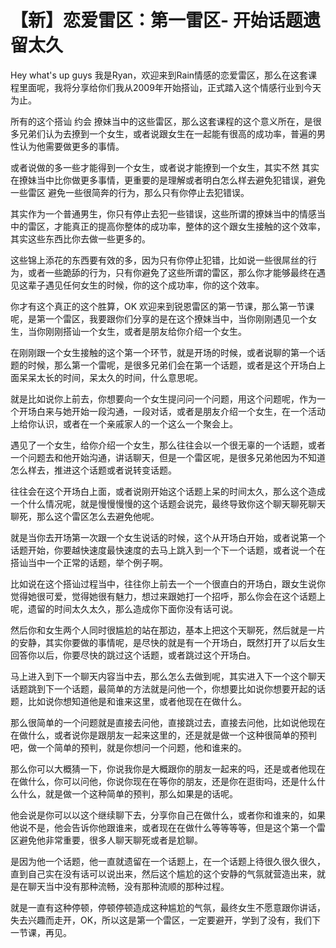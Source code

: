 # 【新】恋爱雷区：第一雷区- 开始话题遗留太久

Hey what's up guys 我是Ryan，欢迎来到Rain情感的恋爱雷区，那么在这套课程里面呢，我将分享给你们我从2009年开始搭讪，正式踏入这个情感行业到今天为止。

所有的这个搭讪 约会 撩妹当中的这些雷区，那么这套课程的这个意义所在，是很多兄弟们认为去撩到一个女生，或者说跟女生在一起能有很高的成功率，普遍的男性认为他需要做更多的事情。

或者说做的多一些才能得到一个女生，或者说才能撩到一个女生，其实不然 其实在撩妹当中比你做更多事情，更重要的是理解或者明白怎么样去避免犯错误，避免一些雷区 避免一些很简奔的行为，那么只有你停止去犯错误。

其实作为一个普通男生，你只有停止去犯一些错误，这些所谓的撩妹当中的情感当中的雷区，才能真正的提高你整体的成功率，整体的这个跟女生接触的这个效率，其实这些东西比你去做一些更多的。

这些锦上添花的东西要有效的多，因为只有你停止犯错，比如说一些很屌丝的行为，或者一些跪舔的行为，只有你避免了这些所谓的雷区，那么你才能够最终在遇见这辈子遇见任何女生的时候，你的这个成功率，你的这个效率。

你才有这个真正的这个胜算，OK 欢迎来到锐恩雷区的第一节课，那么第一节课呢，是第一个雷区，我要跟你们分享的是在这个撩妹当中，当你刚刚遇见一个女生，当你刚刚搭讪一个女生，或者是朋友给你介绍一个女生。

在刚刚跟一个女生接触的这个第一个环节，就是开场的时候，或者说聊的第一个话题的时候，那么第一个雷呢，是很多兄弟们会在第一个话题，或者是这个开场白上面呆呆太长的时间，呆太久的时间，什么意思呢。

就是比如说你上前去，你想要向一个女生提问问一个问题，用这个问题呢，作为一个开场白来与她开始一段沟通，一段对话，或者是朋友介绍一个女生，在一个活动上给你认识，或者在一个亲戚家人的一个这么一个聚会上。

遇见了一个女生，给你介绍一个女生，那么往往会以一个很无辜的一个话题，或者一个问题去和他开始沟通，讲话聊天，但是一个雷区呢，是很多兄弟他因为不知道怎么样去，推进这个话题或者说转变话题。

往往会在这个开场白上面，或者说刚开始这个话题上呆的时间太久，那么这个造成一个什么情况呢，就是慢慢慢慢的这个话题会说完，最终导致你这个聊天聊死聊天聊死，那么这个雷区怎么去避免他呢。

就是当你去开场第一次跟一个女生说话的时候，这个从开场白开始，或者说第一个话题开始，你要越快速度最快速度的去马上跳入到一个下一个话题，或者说一个在搭讪当中一个正常的话题，举个例子啊。

比如说在这个搭讪过程当中，往往你上前去一个一个很直白的开场白，跟女生说你觉得她很可爱，觉得她很有魅力，想过来跟她打一个招呼，那么你会在这个话题上呢，遗留的时间太久太久，那么造成你下面你没有话可说。

然后你和女生两个人同时很尴尬的站在那边，基本上把这个天聊死，然后就是一片的安静，其实你要做的事情呢，是尽快的就是有一个开场白，既然打开了以后女生回答你以后，你要尽快的跳过这个话题，或者跳过这个开场白。

马上进入到下一个聊天内容当中去，那么怎么去做到呢，其实进入下一个这个聊天话题跳到下一个话题，最简单的方法就是问他一个，你想要比如说你想要开起的话题，比如说你想知道他是和谁来这里，或者他现在在做什么。

那么很简单的一个问题就是直接去问他，直接跳过去，直接去问他，比如说他现在在做什么，或者说你是跟朋友一起来这里的，还是就是做一个这种很简单的预判吧，做一个简单的预判，就是你想问一个问题，他和谁来的。

那么你可以大概猜一下，你说我你是大概跟你的朋友一起来的吗，还是或者他现在在做什么，你可以问他，你说你现在在等你的朋友，还是你在逛街吗，还是什么什么什么，就是做一个这种简单的预判，那么如果是的话呢。

他会说是你可以以这个继续聊下去，分享你自己在做什么，或者你和谁来的，如果他说不是，他会告诉你他跟谁来，或者现在在做什么等等等等，但是这个第一个雷区避免他非常重要，很多人聊天聊死或者是尬聊。

是因为他一个话题，他一直就遗留在一个话题上，在一个话题上待很久很久很久，直到自己实在没有话可以说出来，然后这个尴尬的这个安静的气氛就营造出来，就是在聊天当中没有那种流畅，没有那种流顺的那种过程。

就是一直有这种停顿，停顿停顿造成这种尴尬的气氛，最终女生不愿意跟你讲话，失去兴趣而走开，OK，所以这是第一个雷区，一定要避开，学到了没有，我们下一节课，再见。

